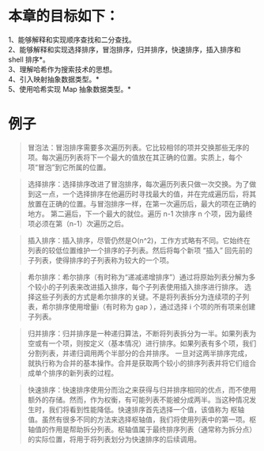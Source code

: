 # 本章的目标如下：
1、能够解释和实现顺序查找和二分查找。  
2、能够解释和实现选择排序，冒泡排序，归并排序，快速排序，插入排序和 shell 排序*。  
3、理解哈希作为搜索技术的思想。  
4、引入映射抽象数据类型。*  
5、使用哈希实现 Map 抽象数据类型。*  
# 例子
>冒泡法：冒泡排序需要多次遍历列表。它比较相邻的项并交换那些无序的项。每次遍历列表将下一个最大的值放在其正确的位置。实质上，每个项“冒泡”到它所属的位置。  
  
>选择排序：选择排序改进了冒泡排序，每次遍历列表只做一次交换。为了做到这一点，一个选择排序在他遍历时寻找最大的值，并在完成遍历后，将其放置在正确的位置。与冒泡排序一样，在第一次遍历后，最大的项在正确的地方。 第二遍后，下一个最大的就位。遍历 n-1 次排序 n 个项，因为最终项必须在第（n-1）次遍历之后。
    
>插入排序：插入排序，尽管仍然是O(n^2)，工作方式略有不同。它始终在列表的较低位置维护一个排序的子列表。然后将每个新项 “插入” 回先前的子列表，使得排序的子列表称为较大的一个项。
  
>希尔排序：希尔排序（有时称为“递减递增排序”）通过将原始列表分解为多个较小的子列表来改进插入排序，每个子列表使用插入排序进行排序。 选择这些子列表的方式是希尔排序的关键。不是将列表拆分为连续项的子列表，希尔排序使用增量i（有时称为 gap ），通过选择 i 个项的所有项来创建子列表。
  
>归并排序：归并排序是一种递归算法，不断将列表拆分为一半。如果列表为空或有一个项，则按定义（基本情况）进行排序。如果列表有多个项，我们分割列表，并递归调用两个半部分的合并排序。 一旦对这两半排序完成，就执行称为合并的基本操作。合并是获取两个较小的排序列表并将它们组合成单个排序的新列表的过程。
  
>快速排序：快速排序使用分而治之来获得与归并排序相同的优点，而不使用额外的存储。然而，作为权衡，有可能列表不能被分成两半。当这种情况发生时，我们将看到性能降低。快速排序首先选择一个值，该值称为 枢轴值。虽然有很多不同的方法来选择枢轴值，我们将使用列表中的第一项。枢轴值的作用是帮助拆分列表。枢轴值属于最终排序列表（通常称为拆分点）的实际位置，将用于将列表划分为快速排序的后续调用。  


  
